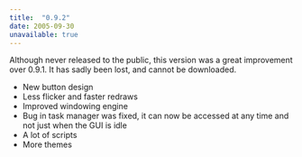 ```yaml
---
title:  "0.9.2"
date: 2005-09-30
unavailable: true
---
```

Although never released to the public, this version was a great improvement over 0.9.1. It has sadly been lost, and cannot be downloaded.

- New button design
- Less flicker and faster redraws
- Improved windowing engine
- Bug in task manager was fixed, it can now be accessed at any time and not just when the GUI is idle
- A lot of scripts
- More themes
